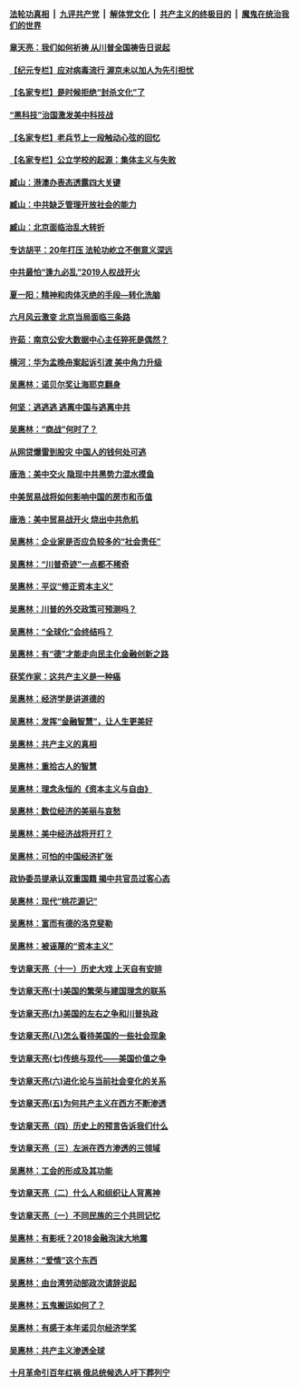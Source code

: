 

####  [法轮功真相](../../../../basic/blob/master/README.md?t=07030702) &nbsp;|&nbsp; [九评共产党](../../../../9ping.md/blob/master/README.md?t=07030702) &nbsp;|&nbsp; [解体党文化](../../../../jtdwh.md/blob/master/README.md?t=07030702)  &nbsp;|&nbsp; [共产主义的终极目的](../../../../gczydzjmd.md/blob/master/README.md?t=07030702) &nbsp;|&nbsp; [魔鬼在统治我们的世界](../../../../mgztzwmdsj.md/blob/master/README.md?t=07030702) 

#### [章天亮：我们如何祈祷 从川普全国祷告日说起](../pages/nsc423/n11944627.md?t=07030702) 

#### [【纪元专栏】应对病毒流行 渥京未以加人为先引担忧](../pages/nsc423/n11875714.md?t=07030702) 

#### [【名家专栏】是时候拒绝“封杀文化”了](../pages/nsc423/n11814093.md?t=07030702) 

#### [“黑科技”治国激发美中科技战](../pages/nsc423/n11638056.md?t=07030702) 

#### [【名家专栏】老兵节上一段触动心弦的回忆](../pages/nsc423/n11646016.md?t=07030702) 

#### [【名家专栏】公立学校的起源：集体主义与失败](../pages/nsc423/n11601833.md?t=07030702) 

#### [臧山：港澳办表态透露四大关键](../pages/nsc423/n11421628.md?t=07030702) 

#### [臧山：中共缺乏管理开放社会的能力](../pages/nsc423/n11407457.md?t=07030702) 

#### [臧山：北京面临治乱大转折](../pages/nsc423/n11406895.md?t=07030702) 

#### [专访胡平：20年打压 法轮功屹立不倒意义深远](../pages/nsc423/n11398800.md?t=07030702) 

#### [中共最怕“逢九必乱”2019人权战开火](../pages/nsc423/n11385248.md?t=07030702) 

#### [夏一阳：精神和肉体灭绝的手段—转化洗脑](../pages/nsc423/n11368250.md?t=07030702) 

#### [六月风云激变 北京当局面临三条路](../pages/nsc423/n11313668.md?t=07030702) 

#### [许茹：南京公安大数据中心主任猝死是偶然？](../pages/nsc423/n11064744.md?t=07030702) 

#### [横河：华为孟晚舟案起诉引渡 美中角力升级](../pages/nsc423/n11027230.md?t=07030702) 

#### [吴惠林：诺贝尔奖让海耶克翻身](../pages/nsc423/n10890049.md?t=07030702) 

#### [何坚：逃逃逃 逃离中国与逃离中共](../pages/nsc423/n10592891.md?t=07030702) 

#### [吴惠林：“商战”何时了？](../pages/nsc423/n10573558.md?t=07030702) 

#### [从网贷爆雷到股灾 中国人的钱何处可逃](../pages/nsc423/n10572800.md?t=07030702) 

#### [唐浩：美中交火 隐现中共黑势力混水摸鱼](../pages/nsc423/n10544040.md?t=07030702) 

#### [中美贸易战将如何影响中国的房市和币值](../pages/nsc423/n10543697.md?t=07030702) 

#### [唐浩：美中贸易战开火 烧出中共危机](../pages/nsc423/n10540126.md?t=07030702) 

#### [吴惠林：企业家是否应负较多的“社会责任”](../pages/nsc423/n10535022.md?t=07030702) 

#### [吴惠林：“川普奇迹”一点都不稀奇](../pages/nsc423/n10512808.md?t=07030702) 

#### [吴惠林：平议“修正资本主义”](../pages/nsc423/n10495724.md?t=07030702) 

#### [吴惠林：川普的外交政策可预测吗？](../pages/nsc423/n10462387.md?t=07030702) 

#### [吴惠林：“全球化”会终结吗？](../pages/nsc423/n10452838.md?t=07030702) 

#### [吴惠林：有“德”才能走向民主化金融创新之路](../pages/nsc423/n10432292.md?t=07030702) 

#### [获奖作家：这共产主义是一种癌](../pages/nsc423/n10431541.md?t=07030702) 

#### [吴惠林：经济学是讲道德的](../pages/nsc423/n10398014.md?t=07030702) 

#### [吴惠林：发挥“金融智慧”，让人生更美好](../pages/nsc423/n10375019.md?t=07030702) 

#### [吴惠林：共产主义的真相](../pages/nsc423/n10351394.md?t=07030702) 

#### [吴惠林：重拾古人的智慧](../pages/nsc423/n10337691.md?t=07030702) 

#### [吴惠林：理念永恒的《资本主义与自由》](../pages/nsc423/n10316274.md?t=07030702) 

#### [吴惠林：数位经济的美丽与哀愁](../pages/nsc423/n10292946.md?t=07030702) 

#### [吴惠林：美中经济战将开打？](../pages/nsc423/n10258825.md?t=07030702) 

#### [吴惠林：可怕的中国经济扩张](../pages/nsc423/n10219147.md?t=07030702) 

#### [政协委员提承认双重国籍 揭中共官员过客心态](../pages/nsc423/n10208809.md?t=07030702) 

#### [吴惠林：现代“桃花源记”](../pages/nsc423/n10185234.md?t=07030702) 

#### [吴惠林：富而有德的洛克斐勒](../pages/nsc423/n10142264.md?t=07030702) 

#### [吴惠林：被诬蔑的“资本主义”](../pages/nsc423/n10124816.md?t=07030702) 

#### [专访章天亮（十一）历史大戏 上天自有安排](../pages/nsc423/n10094905.md?t=07030702) 

#### [专访章天亮(十)美国的繁荣与建国理念的联系](../pages/nsc423/n10094899.md?t=07030702) 

#### [专访章天亮(九)美国的左右之争和川普执政](../pages/nsc423/n10094889.md?t=07030702) 

#### [专访章天亮(八)怎么看待美国的一些社会现象](../pages/nsc423/n10094857.md?t=07030702) 

#### [专访章天亮(七)传统与现代——美国价值之争](../pages/nsc423/n10093140.md?t=07030702) 

#### [专访章天亮(六)进化论与当前社会变化的关系](../pages/nsc423/n10092036.md?t=07030702) 

#### [专访章天亮(五)为何共产主义在西方不断渗透](../pages/nsc423/n10083620.md?t=07030702) 

#### [专访章天亮（四）历史上的预言告诉我们什么](../pages/nsc423/n10083606.md?t=07030702) 

#### [专访章天亮（三）左派在西方渗透的三领域](../pages/nsc423/n10081115.md?t=07030702) 

#### [吴惠林：工会的形成及其功能](../pages/nsc423/n10080633.md?t=07030702) 

#### [专访章天亮（二）什么人和组织让人背离神](../pages/nsc423/n10076637.md?t=07030702) 

#### [专访章天亮（一）不同民族的三个共同记忆](../pages/nsc423/n10074188.md?t=07030702) 

#### [吴惠林：有影呒？2018金融泡沫大地震](../pages/nsc423/n10040534.md?t=07030702) 

#### [吴惠林：“爱情”这个东西](../pages/nsc423/n10019423.md?t=07030702) 

#### [吴惠林：由台湾劳动部政次请辞说起](../pages/nsc423/n9979679.md?t=07030702) 

#### [吴惠林：五鬼搬运如何了？](../pages/nsc423/n9925338.md?t=07030702) 

#### [吴惠林：有感于本年诺贝尔经济学奖](../pages/nsc423/n9871883.md?t=07030702) 

#### [吴惠林：共产主义渗透全球](../pages/nsc423/n9812748.md?t=07030702) 

#### [十月革命引百年红祸 俄总统候选人吁下葬列宁](../pages/nsc423/n9810182.md?t=07030702) 

